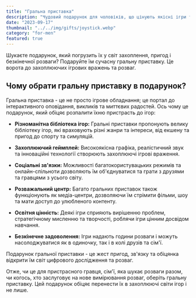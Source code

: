 ```yaml
---
title: "Гральна приставка"
description: "Чудовий подарунок для чоловіків, що цінують якісні ігри та віртуальні пригоди"
date: "2023-09-17"
thumbnail: "../../img/gifts/joystick.webp"
category: "for-men"
featured: true
---
```


Шукаєте подарунок, який погрузить їх у світ захоплення, пригод і безкінечної розваги? Подаруйте їм сучасну гральну приставку. Це ворота до захоплюючих ігрових вражень та розваг.

## Чому обрати гральну приставку в подарунок?

Гральна приставка - це не просто ігрове обладнання; це портал до інтерактивного оповідання, викликів та миттєвих радостей. Ось чому це подарунок, який обіцяє розпалити їхню пристрасть до ігор:

- **Різноманітна бібліотека ігор:** Гральні приставки пропонують велику бібліотеку ігор, які враховують різні жанри та інтереси, від екшену та пригод до спорту та симуляцій.

- **Захоплюючий геймплей:** Високоякісна графіка, реалістичний звук та інноваційні технології створюють захоплюючі ігрові враження.

- **Соціальні зв'язки:** Можливості багатокористувацьких режимів та онлайн-спільноти дозволяють їм об'єднуватися та грати з друзями та гравцями з усього світу.

- **Розважальний центр:** Багато гральних приставок також функціонують як медіа-центри, дозволяючи їм стрімити фільми, шоу та мати доступ до улюбленого контенту.

- **Освітня цінність:** Деякі ігри сприяють вирішенню проблем, стратегічному мисленню та творчості, роблячи ігри цінним досвідом навчання.

- **Безкінечне задоволення:** Ігри надають години розваги і можуть насолоджуватися як в одиночку, так і в колі друзів та сім'ї.

Подарунок гральної приставки - це жест пригод, зв'язку та обіцянка відкрити їм світ цифрового дослідження та розваг.

Отже, чи це для пристрасного гравця, сім'ї, яка шукає розваги разом, чи когось, хто заслуговує на нове вимірювання розваг, оберіть гральну приставку. Цей подарунок обіцяє перенести їх в захоплюючі світи ігор і не лише.
